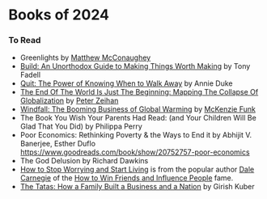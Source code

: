 # Books of 2024


### To Read

- Greenlights by [Matthew McConaughey](https://en.wikipedia.org/wiki/Matthew_McConaughey)
- [Build: An Unorthodox Guide to Making Things Worth Making](https://www.goodreads.com/book/show/59696349-build) by Tony Fadell
- [Quit: The Power of Knowing When to Walk Away](https://www.goodreads.com/book/show/60097435-quit) by Annie Duke
- [The End Of The World Is Just The Beginning: Mapping The Collapse Of Globalization](https://en.wikipedia.org/wiki/The_End_of_the_World_is_just_the_Beginning) by [Peter Zeihan](https://en.wikipedia.org/wiki/Peter_Zeihan)
- [Windfall: The Booming Business of Global Warming](https://www.amazon.com/Windfall-Booming-Business-Global-Warming/dp/1594204012) by [McKenzie Funk](https://www.mckenziefunk.com)
- The Book You Wish Your Parents Had Read: (and Your Children Will Be Glad That You Did) by Philippa Perry
- Poor Economics: Rethinking Poverty & the Ways to End it by Abhijit V. Banerjee,  Esther Duflo https://www.goodreads.com/book/show/20752757-poor-economics
- The God Delusion by Richard Dawkins
- [How to Stop Worrying and Start Living](https://en.wikipedia.org/wiki/How_to_Stop_Worrying_and_Start_Living) is from the popular author [Dale Carnegie](https://en.wikipedia.org/wiki/Dale_Carnegie) of the [How to Win Friends and Influence People](https://en.wikipedia.org/wiki/How_to_Win_Friends_and_Influence_People) fame.
- [The Tatas: How a Family Built a Business and a Nation](https://www.goodreads.com/book/show/40041681-the-tatas) by Girish Kuber